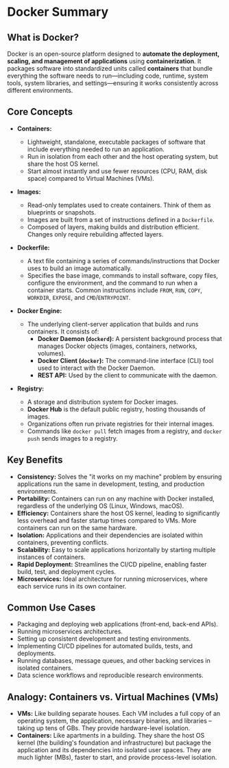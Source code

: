 # Docker Summary

## What is Docker?

Docker is an open-source platform designed to **automate the deployment, scaling, and management of applications** using **containerization**. It packages software into standardized units called **containers** that bundle everything the software needs to run—including code, runtime, system tools, system libraries, and settings—ensuring it works consistently across different environments.

## Core Concepts

* **Containers:**
    * Lightweight, standalone, executable packages of software that include everything needed to run an application.
    * Run in isolation from each other and the host operating system, but share the host OS kernel.
    * Start almost instantly and use fewer resources (CPU, RAM, disk space) compared to Virtual Machines (VMs).

* **Images:**
    * Read-only templates used to create containers. Think of them as blueprints or snapshots.
    * Images are built from a set of instructions defined in a `Dockerfile`.
    * Composed of layers, making builds and distribution efficient. Changes only require rebuilding affected layers.

* **Dockerfile:**
    * A text file containing a series of commands/instructions that Docker uses to build an image automatically.
    * Specifies the base image, commands to install software, copy files, configure the environment, and the command to run when a container starts. Common instructions include `FROM`, `RUN`, `COPY`, `WORKDIR`, `EXPOSE`, and `CMD`/`ENTRYPOINT`.

* **Docker Engine:**
    * The underlying client-server application that builds and runs containers. It consists of:
        * **Docker Daemon (`dockerd`):** A persistent background process that manages Docker objects (images, containers, networks, volumes).
        * **Docker Client (`docker`):** The command-line interface (CLI) tool used to interact with the Docker Daemon.
        * **REST API:** Used by the client to communicate with the daemon.

* **Registry:**
    * A storage and distribution system for Docker images.
    * **Docker Hub** is the default public registry, hosting thousands of images.
    * Organizations often run private registries for their internal images.
    * Commands like `docker pull` fetch images from a registry, and `docker push` sends images to a registry.

## Key Benefits

* **Consistency:** Solves the "it works on my machine" problem by ensuring applications run the same in development, testing, and production environments.
* **Portability:** Containers can run on any machine with Docker installed, regardless of the underlying OS (Linux, Windows, macOS).
* **Efficiency:** Containers share the host OS kernel, leading to significantly less overhead and faster startup times compared to VMs. More containers can run on the same hardware.
* **Isolation:** Applications and their dependencies are isolated within containers, preventing conflicts.
* **Scalability:** Easy to scale applications horizontally by starting multiple instances of containers.
* **Rapid Deployment:** Streamlines the CI/CD pipeline, enabling faster build, test, and deployment cycles.
* **Microservices:** Ideal architecture for running microservices, where each service runs in its own container.

## Common Use Cases

* Packaging and deploying web applications (front-end, back-end APIs).
* Running microservices architectures.
* Setting up consistent development and testing environments.
* Implementing CI/CD pipelines for automated builds, tests, and deployments.
* Running databases, message queues, and other backing services in isolated containers.
* Data science workflows and reproducible research environments.

## Analogy: Containers vs. Virtual Machines (VMs)

* **VMs:** Like building separate houses. Each VM includes a full copy of an operating system, the application, necessary binaries, and libraries – taking up tens of GBs. They provide hardware-level isolation.
* **Containers:** Like apartments in a building. They share the host OS kernel (the building's foundation and infrastructure) but package the application and its dependencies into isolated user spaces. They are much lighter (MBs), faster to start, and provide process-level isolation.